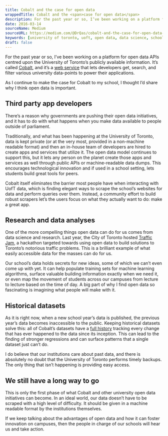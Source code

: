 ```yaml
---
title: Cobalt and the case for open data
wrappedTitle: Cobalt and the <span>case for open data</span>
description: For the past year or so, I’ve been working on a platform for open data APIs centred upon the University of Toronto’s publicly available information.
date: 2016-03-14
sourceName: Medium
sourceURL: https://medium.com/@DrQas/cobalt-and-the-case-for-open-data-ec042aa5d84d
keywords: [university of toronto, uoft, open data, data science, school, college, university, api]
draft: false
---
```


For the past year or so, I’ve been working on a platform for open data APIs centred upon the University of Toronto’s publicly available information. It’s called [Cobalt](https://cobalt.qas.im), and it’s a [web service](https://github.com/cobalt-uoft/cobalt) that lets developers get, search, and filter various university data-points to power their applications.

As I continue to make the case for Cobalt to my school, I thought I’d share why I think open data is important.

## Third party app developers

There’s a reason why governments are pushing their open data initiatives, and it has to do with what happens when you make data available to people outside of parliament.

Traditionally, and what has been happening at the University of Toronto, data is kept private (or at the very most, provided in a non-machine readable format) and then an in-house team of developers are hired to create apps and services that utilize it. The open data model continues to support this, but it lets any person on the planet create those apps and services as well through public APIs or machine-readable data dumps. This encourages technological innovation and if used in a school setting, lets students build great tools for peers.

Cobalt itself eliminates the barrier most people have when interacting with UofT data, which is finding elegant ways to scrape the school’s websites for data and perform queries over them. Instead, a community effort to build robust scrapers let’s the users focus on what they actually want to do: make a great app.

## Research and data analyses

One of the more compelling things open data can do for us comes from data science and research. Last year, the City of Toronto hosted [Traffic Jam](http://trafficjam.to/), a hackathon targeted towards using open data to build solutions to Toronto’s notorious traffic problems. This is a brilliant example of what easily accessible data for the masses can do for us.

Our school’s data holds secrets for new ideas, some of which we can’t even come up with yet. It can help populate training sets for machine learning algorithms, surface valuable building information exactly when we need it, or even map the movement of students across our campuses from lecture to lecture based on the time of day. A big part of why I find open data so fascinating is imagining what people will make with it.

## Historical datasets

As it is right now, when a new school year’s data is published, the previous year’s data becomes inaccessible to the public. Keeping historical datasets solve this: all of Cobalt’s datasets have a [full history](https://github.com/cobalt-uoft/datasets/releases) tracking every change that has ever happened to the data since its inception. This can lead to the finding of stronger regressions and can surface patterns that a single dataset just can’t do.

I do believe that our institutions care about past data, and there is absolutely no doubt that the University of Toronto performs timely backups. The only thing that isn’t happening is providing easy access.

## We still have a long way to go

This is only the first phase of what Cobalt and other university open data initiatives can become. In an ideal world, our data doesn’t have to be scraped with a high level of difficulty. It should be given in a machine readable format by the institutions themselves.

If we keep talking about the advantages of open data and how it can foster innovation on campuses, then the people in charge of our schools will hear us and take action.
